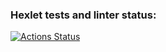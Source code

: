 ### Hexlet tests and linter status:
[![Actions Status](https://github.com/Gas159/python-project-51/workflows/hexlet-check/badge.svg)](https://github.com/Gas159/python-project-51/actions)